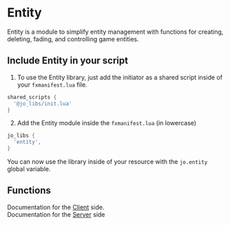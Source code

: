 # Entity

Entity is a module to simplify entity management with functions for creating, deleting, fading, and controlling game entities.

## Include Entity in your script

1. To use the Entity library, just add the initiator as a shared script inside of your `fxmanifest.lua` file.
```lua
shared_scripts {
  '@jo_libs/init.lua'
}
```
2. Add the Entity module inside the `fxmanifest.lua` (in lowercase)
```lua
jo_libs {
  'entity',
}
```
You can now use the library inside of your resource with the `jo.entity` global variable.

## Functions

Documentation for the [Client](./client.md) side.  
Documentation for the [Server](./server.md) side  